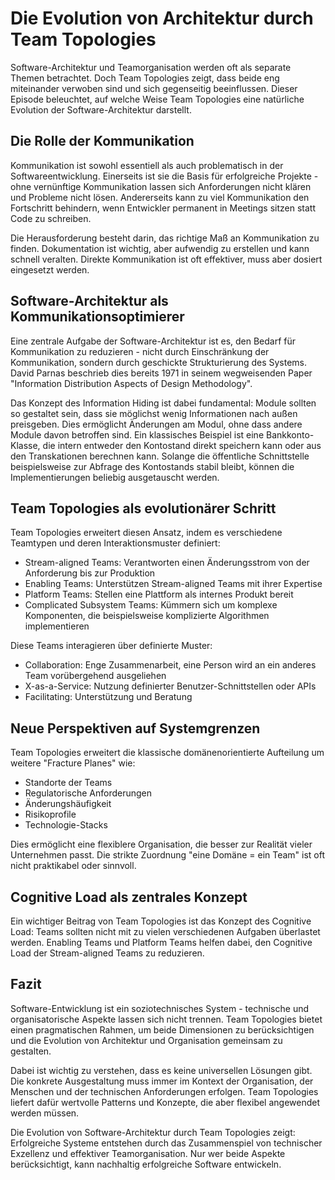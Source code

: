 # Die Evolution von Architektur durch Team Topologies

Software-Architektur und Teamorganisation werden oft als separate Themen betrachtet. Doch Team Topologies zeigt, dass beide eng miteinander verwoben sind und sich gegenseitig beeinflussen. Dieser Episode beleuchtet, auf welche Weise Team Topologies eine natürliche Evolution der Software-Architektur darstellt.

## Die Rolle der Kommunikation

Kommunikation ist sowohl essentiell als auch problematisch in der Softwareentwicklung. Einerseits ist sie die Basis für erfolgreiche Projekte - ohne vernünftige Kommunikation lassen sich Anforderungen nicht klären und Probleme nicht lösen. Andererseits kann zu viel Kommunikation den Fortschritt behindern, wenn Entwickler permanent in Meetings sitzen statt Code zu schreiben.

Die Herausforderung besteht darin, das richtige Maß an Kommunikation zu finden. Dokumentation ist wichtig, aber aufwendig zu erstellen und kann schnell veralten. Direkte Kommunikation ist oft effektiver, muss aber dosiert eingesetzt werden.

## Software-Architektur als Kommunikationsoptimierer

Eine zentrale Aufgabe der Software-Architektur ist es, den Bedarf für Kommunikation zu reduzieren - nicht durch Einschränkung der Kommunikation, sondern durch geschickte Strukturierung des Systems. David Parnas beschrieb dies bereits 1971 in seinem wegweisenden Paper "Information Distribution Aspects of Design Methodology".

Das Konzept des Information Hiding ist dabei fundamental: Module sollten so gestaltet sein, dass sie möglichst wenig Informationen nach außen preisgeben. Dies ermöglicht Änderungen am Modul, ohne dass andere Module davon betroffen sind. Ein klassisches Beispiel ist eine Bankkonto-Klasse, die intern entweder den Kontostand direkt speichern kann oder aus den Transkationen berechnen kann. Solange die öffentliche Schnittstelle beispielsweise zur Abfrage des Kontostands stabil bleibt, können die Implementierungen beliebig ausgetauscht werden.

## Team Topologies als evolutionärer Schritt

Team Topologies erweitert diesen Ansatz, indem es verschiedene Teamtypen und deren Interaktionsmuster definiert:

- Stream-aligned Teams: Verantworten einen Änderungsstrom von der Anforderung bis zur Produktion
- Enabling Teams: Unterstützen Stream-aligned Teams mit ihrer Expertise
- Platform Teams: Stellen eine Plattform als internes Produkt bereit
- Complicated Subsystem Teams: Kümmern sich um komplexe Komponenten, die beispielsweise komplizierte Algorithmen implementieren

Diese Teams interagieren über definierte Muster:
- Collaboration: Enge Zusammenarbeit, eine Person wird an ein anderes Team vorübergehend ausgeliehen
- X-as-a-Service: Nutzung definierter Benutzer-Schnittstellen oder APIs
- Facilitating: Unterstützung und Beratung

## Neue Perspektiven auf Systemgrenzen

Team Topologies erweitert die klassische domänenorientierte Aufteilung um weitere "Fracture Planes" wie:
- Standorte der Teams
- Regulatorische Anforderungen  
- Änderungshäufigkeit
- Risikoprofile
- Technologie-Stacks

Dies ermöglicht eine flexiblere Organisation, die besser zur Realität vieler Unternehmen passt. Die strikte Zuordnung "eine Domäne = ein Team" ist oft nicht praktikabel oder sinnvoll.

## Cognitive Load als zentrales Konzept

Ein wichtiger Beitrag von Team Topologies ist das Konzept des Cognitive Load: Teams sollten nicht mit zu vielen verschiedenen Aufgaben überlastet werden. Enabling Teams und Platform Teams helfen dabei, den Cognitive Load der Stream-aligned Teams zu reduzieren.

## Fazit

Software-Entwicklung ist ein soziotechnisches System - technische und organisatorische Aspekte lassen sich nicht trennen. Team Topologies bietet einen pragmatischen Rahmen, um beide Dimensionen zu berücksichtigen und die Evolution von Architektur und Organisation gemeinsam zu gestalten.

Dabei ist wichtig zu verstehen, dass es keine universellen Lösungen gibt. Die konkrete Ausgestaltung muss immer im Kontext der Organisation, der Menschen und der technischen Anforderungen erfolgen. Team Topologies liefert dafür wertvolle Patterns und Konzepte, die aber flexibel angewendet werden müssen.

Die Evolution von Software-Architektur durch Team Topologies zeigt: Erfolgreiche Systeme entstehen durch das Zusammenspiel von technischer Exzellenz und effektiver Teamorganisation. Nur wer beide Aspekte berücksichtigt, kann nachhaltig erfolgreiche Software entwickeln.
